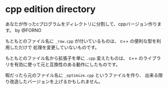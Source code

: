 # cpp edition directory

あなたが作ったcプログラムをディレクトリに分割して、cppバージョン作ります。 by @FORNO

もともとのファイル名に `_raw.cpp` が付いているものは、
c++ の便利な型を利用しただけで
処理を変更していないものです。

もともとのファイル名から拡張子を単に `.cpp` 変えたものは、
c++ のライブラリを有効に使って元と互換性のある動作にしたものです。

暇だったら元のファイル名に `_optimize.cpp` というファイルを作り、
出来る限り改造したバージョンを上げるかもしれません。
